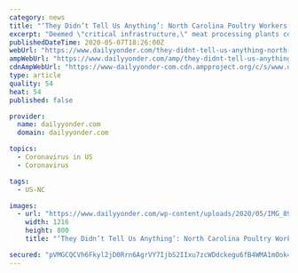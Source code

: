```yaml
---
category: news
title: "‘They Didn’t Tell Us Anything’: North Carolina Poultry Workers Say Butterball Isn’t Protecting Them from Covid-19"
excerpt: "Deemed \"critical infrastructure,\" meat processing plants continue to operate during the epidemic to preserve strained supply chains. But some, like Butterball poultry plant in North Carolina, failed to protect its workers from the disease."
publishedDateTime: 2020-05-07T18:26:00Z
webUrl: "https://www.dailyyonder.com/they-didnt-tell-us-anything-north-carolina-poultry-workers-say-butterball-isnt-protecting-them-from-covid-19/2020/05/07/"
ampWebUrl: "https://www.dailyyonder.com/amp/they-didnt-tell-us-anything-north-carolina-poultry-workers-say-butterball-isnt-protecting-them-from-covid-19/2020/05/07/"
cdnAmpWebUrl: "https://www-dailyyonder-com.cdn.ampproject.org/c/s/www.dailyyonder.com/amp/they-didnt-tell-us-anything-north-carolina-poultry-workers-say-butterball-isnt-protecting-them-from-covid-19/2020/05/07/"
type: article
quality: 54
heat: 54
published: false

provider:
  name: dailyyonder.com
  domain: dailyyonder.com

topics:
  - Coronavirus in US
  - Coronavirus

tags:
  - US-NC

images:
  - url: "https://www.dailyyonder.com/wp-content/uploads/2020/05/IMG_8979.jpg"
    width: 1216
    height: 800
    title: "‘They Didn’t Tell Us Anything’: North Carolina Poultry Workers Say Butterball Isn’t Protecting Them from Covid-19"

secured: "pVMGCQCVh6Fkyl2jD0Rrn6AgrVY7IjbS2IIxu7zcWDdckegu6fB4WMA1mOok4gB5AMTpIjoZCmi7IWEw38v41TzvZiXAiWv/ulml9XtR5oePVA0EGgZandHNARb6bhIwAGs0lXedmX3D7q/W/aPYDLOBNKckBQf8FQgqs7c6flMYXWXFRqAL59c9S1d08O1Kjsd1WzZXoropdmq5CeCqy9rfy0c8o5fdQQgkC2cazayI6VDmSxFMPVrj4+jr3xF5FlYLuReqdjT/88x1sxwDzWUcdIvnqbHX77kjQRqY+OxW4r32EPIUlORSA1yQZ8cm;eoI1nNSExkJdWB4nf0Fewg=="
---
```


